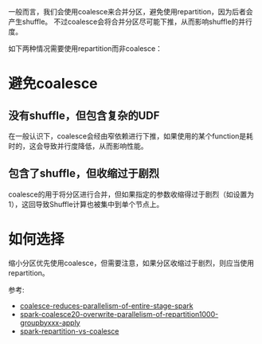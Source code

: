 一般而言，我们会使用coalesce来合并分区，避免使用repartition，因为后者会产生shuffle。
不过coalesce会将合并分区尽可能下推，从而影响shuffle的并行度。

如下两种情况需要使用repartition而非coalesce：

# 避免coalesce
## 没有shuffle，但包含复杂的UDF
在一般认识下，coalesce会经由窄依赖进行下推，如果使用的某个function是耗时的，这会导致并行度降低，从而影响性能。

## 包含了shuffle，但收缩过于剧烈
coalesce的用于将分区进行合并，但如果指定的参数收缩得过于剧烈（如设置为1），这回导致Shuffle计算也被集中到单个节点上。

# 如何选择

缩小分区优先使用coalesce，但需要注意，如果分区收缩过于剧烈，则应当使用repartition。



参考:
- [coalesce-reduces-parallelism-of-entire-stage-spark](https://stackoverflow.com/questions/44494656/coalesce-reduces-parallelism-of-entire-stage-spark)
- [spark-coalesce20-overwrite-parallelism-of-repartition1000-groupbyxxx-apply](https://stackoverflow.com/questions/57952905/spark-coalesce20-overwrite-parallelism-of-repartition1000-groupbyxxx-apply)
- [spark-repartition-vs-coalesce](https://stackoverflow.com/questions/31610971/spark-repartition-vs-coalesce)